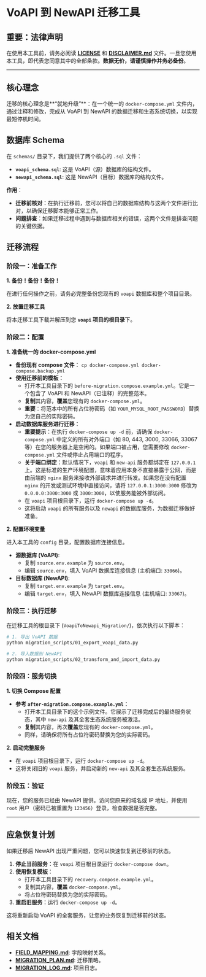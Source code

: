 # VoAPI 到 NewAPI 迁移工具

## **重要：法律声明**
在使用本工具前，请务必阅读 [**LICENSE**](LICENSE) 和 [**DISCLAIMER.md**](DISCLAIMER.md) 文件。一旦您使用本工具，即代表您同意其中的全部条款。**数据无价，请谨慎操作并务必备份**。

---

## 核心理念

迁移的核心理念是**“就地升级”**：在一个统一的 `docker-compose.yml` 文件内，通过注释和修改，完成从 VoAPI 到 NewAPI 的数据迁移和生态系统切换，以实现最短停机时间。

## 数据库 Schema

在 `schemas/` 目录下，我们提供了两个核心的 `.sql` 文件：

- **`voapi_schema.sql`**: 这是 VoAPI（源）数据库的结构文件。
- **`newapi_schema.sql`**: 这是 NewAPI（目标）数据库的结构文件。

**作用**：
- **迁移前核对**：在执行迁移前，您可以将自己的数据库结构与这两个文件进行比对，以确保迁移脚本能够正常工作。
- **问题排查**：如果迁移过程中遇到与数据库相关的错误，这两个文件是排查问题的关键依据。

## 迁移流程

### 阶段一：准备工作

**1. 备份！备份！备份！**

在进行任何操作之前，请务必完整备份您现有的 `voapi` 数据库和整个项目目录。

**2. 放置迁移工具**

将本迁移工具下载并解压到您 **`voapi` 项目的根目录**下。

### 阶段二：配置

**1. 准备统一的 docker-compose.yml**

*   **备份现有 compose 文件**：
    `cp docker-compose.yml docker-compose.backup.yml`
*   **使用迁移前的模板**：
    *   打开本工具目录下的 `before-migration.compose.example.yml`。它是一个包含了 VoAPI 和 NewAPI（已注释）的完整范本。
    *   **复制**其内容，**覆盖**您现有的 `docker-compose.yml`。
    *   **重要**：将范本中的所有占位符密码（如 `YOUR_MYSQL_ROOT_PASSWORD`）替换为您自己的实际密码。
*   **启动数据库服务进行迁移**：
    *   **重要提示**：在执行 `docker-compose up -d` 前，请确保 `docker-compose.yml` 中定义的所有对外端口（如 80, 443, 3000, 33066, 33067 等）在您的服务器上是空闲的。如果端口被占用，您需要修改 `docker-compose.yml` 文件或停止占用端口的程序。
    *   **关于端口绑定**：默认情况下，`voapi` 和 `new-api` 服务都绑定在 `127.0.0.1` 上。这是标准的生产环境配置，意味着应用本身不直接暴露于公网，而是由前端的 `nginx` 服务来接收外部请求并进行转发。如果您在没有配置 `nginx` 的开发或测试环境中直接访问，请将 `127.0.0.1:3000:3000` 修改为 `0.0.0.0:3000:3000` 或 `3000:3000`，以使服务能被外部访问。
    *   在 `voapi` 项目根目录下，运行 `docker-compose up -d`。
    *   这将启动 `voapi` 的所有服务以及 `newapi` 的数据库服务，为数据迁移做好准备。

**2. 配置环境变量**

进入本工具的 `config` 目录，配置数据库连接信息。

*   **源数据库 (VoAPI)**:
    *   复制 `source.env.example` 为 `source.env`。
    *   编辑 `source.env`，填入 VoAPI 数据库连接信息 (主机端口: `33066`)。
*   **目标数据库 (NewAPI)**:
    *   复制 `target.env.example` 为 `target.env`。
    *   编辑 `target.env`，填入 NewAPI 数据库连接信息 (主机端口: `33067`)。

### 阶段三：执行迁移

在迁移工具的根目录下 (`VoapiToNewapi_Migration/`)，依次执行以下脚本：

```bash
# 1. 导出 VoAPI 数据
python migration_scripts/01_export_voapi_data.py

# 2. 导入数据到 NewAPI
python migration_scripts/02_transform_and_import_data.py
```

### 阶段四：服务切换

**1. 切换 Compose 配置**

*   **参考 `after-migration.compose.example.yml`**：
    *   打开本工具目录下的这个示例文件。它展示了迁移完成后的最终服务状态，其中 `new-api` 及其全套生态系统服务被激活。
    *   **复制**其内容，再次**覆盖**您现有的 `docker-compose.yml`。
    *   同样，请确保将所有占位符密码替换为您的实际密码。

**2. 启动完整服务**

*   在 `voapi` 项目根目录下，运行 `docker-compose up -d`。
*   这将关闭旧的 `voapi` 服务，并启动新的 `new-api` 及其全套生态系统服务。

### 阶段五：验证

现在，您的服务已经由 NewAPI 提供。访问您原来的域名或 IP 地址，并使用 `root` 用户（密码已被重置为 `123456`）登录，检查数据是否完整。

---

## 应急恢复计划

如果迁移后 NewAPI 出现严重问题，您可以快速恢复到迁移前的状态。

1.  **停止当前服务**：在 `voapi` 项目根目录运行 `docker-compose down`。
2.  **使用恢复模板**：
    *   打开本工具目录下的 `recovery.compose.example.yml`。
    *   复制其内容，**覆盖** `docker-compose.yml`。
    *   将占位符密码替换为您的实际密码。
3.  **重启旧服务**：运行 `docker-compose up -d`。

这将重新启动 VoAPI 的全套服务，让您的业务恢复到迁移前的状态。

## 相关文档

- **[FIELD_MAPPING.md](FIELD_MAPPING.md:1)**: 字段映射关系。
- **[MIGRATION_PLAN.md](MIGRATION_PLAN.md:1)**: 迁移策略。
- **[MIGRATION_LOG.md](MIGRATION_LOG.md:1)**: 项目日志。